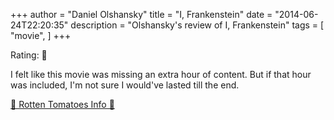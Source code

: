 +++
author = "Daniel Olshansky"
title = "I, Frankenstein"
date = "2014-06-24T22:20:35"
description = "Olshansky's review of I, Frankenstein"
tags = [
    "movie",
]
+++

Rating: 🌟

I felt like this movie was missing an extra hour of content. But if that hour was included, I'm not sure I would've lasted till the end.

[🍅 Rotten Tomatoes Info 🍅](https://www.rottentomatoes.com//m/i_frankenstein)
